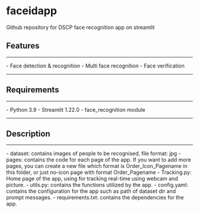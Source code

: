 # faceidapp
Github repository for DSCP face recognition app on streamlit
## Features
<hr>
- Face detection & recognition
- Multi face recognition
- Face verification
<hr>

## Requirements
<hr>
- Python 3.9
- Streamlit 1.22.0
- face_recognition module
<hr>

## Description
<hr>
- dataset: contains images of people to be recognised, file format: jpg
- pages: contains the code for each page of the app. If you want to add more pages, you can create a new file which format is Order_Icon_Pagename in this folder, or just no-icon page with format Order_Pagename
- Tracking.py: Home page of the app, using for tracking real-time using webcam and picture.
- utils.py: contains the functions utilized by the app.
- config.yaml: contains the configuration for the app such as path of dataset dir and prompt messages.
- requirements.txt: contains the dependencies for the app.

